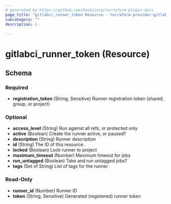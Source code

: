 ```yaml
---
# generated by https://github.com/hashicorp/terraform-plugin-docs
page_title: "gitlabci_runner_token Resource - terraform-provider-gitlabci"
subcategory: ""
description: |-
  
---
```


# gitlabci_runner_token (Resource)





<!-- schema generated by tfplugindocs -->
## Schema

### Required

- **registration_token** (String, Sensitive) Runner registration token (shared, group, or project)

### Optional

- **access_level** (String) Run against all refs, or protected only
- **active** (Boolean) Create the runner active, or paused?
- **description** (String) Runner description
- **id** (String) The ID of this resource.
- **locked** (Boolean) Lock runner to project
- **maximum_timeout** (Number) Maximum timeout for jobs
- **run_untagged** (Boolean) Take and run untagged jobs?
- **tags** (Set of String) List of tags for the runner

### Read-Only

- **runner_id** (Number) Runner ID
- **token** (String, Sensitive) Generated (registered) runner token


